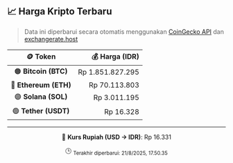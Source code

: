 

<!-- HARGA_KRIPTO -->
## 📈 Harga Kripto Terbaru

> Data ini diperbarui secara otomatis menggunakan [CoinGecko API](https://www.coingecko.com/) dan [exchangerate.host](https://exchangerate.host/)

<div align="center">

| 🪙 Token | 💰 Harga (IDR) |
|:------:|---------------:|
| 🟠 **Bitcoin (BTC)**   | Rp 1.851.827.295 |
| 🔵 **Ethereum (ETH)**  | Rp 70.113.803 |
| 🟣 **Solana (SOL)**    | Rp 3.011.195 |
| 🟢 **Tether (USDT)**   | Rp 16.328 |

---

💱 **Kurs Rupiah (USD → IDR)**: Rp 16.331

🕒 <sub>Terakhir diperbarui: 21/8/2025, 17.50.35</sub>

</div>
<!-- /HARGA_KRIPTO -->